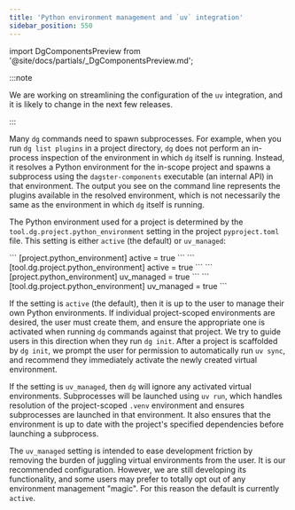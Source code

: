```yaml
---
title: 'Python environment management and `uv` integration'
sidebar_position: 550
---
```


import DgComponentsPreview from '@site/docs/partials/\_DgComponentsPreview.md';

<DgComponentsPreview />

:::note

We are working on streamlining the configuration of the `uv` integration, and it
is likely to change in the next few releases.

:::

Many `dg` commands need to spawn subprocesses. For example, when you run `dg list plugins` in a project directory, `dg` does not perform an in-process inspection of the environment in which `dg` itself is running. Instead, it resolves a Python environment for the in-scope project and spawns a subprocess using the `dagster-components` executable (an internal API) in that environment. The output you see on the command line represents the plugins available in the resolved environment, which is not necessarily the same as the environment in which `dg` itself is running.

The Python environment used for a project is determined by the `tool.dg.project.python_environment` setting in the project `pyproject.toml` file. This setting is either `active` (the default) or `uv_managed`:

<Tabs>
    <TabItem value="active" label="active">
        <Tabs>
        <TabItem value="dg.toml" label="dg.toml">
                ```
                [project.python_environment]
                active = true 
                ```
        </TabItem>
        <TabItem value="pyproject.toml" label="pyproject.toml">
                ```
                [tool.dg.project.python_environment]
                active = true 
                ```
        </TabItem>
        </Tabs>
    </TabItem>
    <TabItem value="uv_managed" label="uv_managed">
        <Tabs>
            <TabItem value="dg.toml" label="dg.toml">
                ```
                [project.python_environment]
                uv_managed = true 
                ```
            </TabItem>
            <TabItem value="pyproject.toml" label="pyproject.toml">
                ```
                [tool.dg.project.python_environment]
                uv_managed = true 
                ```
            </TabItem>
        </Tabs>
    </TabItem>
</Tabs>

If the setting is `active` (the default), then it is up to the user to manage their own Python environments. If individual project-scoped environments are desired, the user must create them, and ensure the appropriate one is activated when running `dg` commands against that project. We try to guide users in this direction when they run `dg init`. After a project is scaffolded by `dg init`, we prompt the user for permission to automatically run `uv sync`, and recommend they immediately activate the newly created virtual environment.

If the setting is `uv_managed`, then `dg` will ignore any activated virtual environments. Subprocesses will be launched using `uv run`, which handles resolution of the project-scoped `.venv` environment and ensures subprocesses are launched in that environment. It also ensures that the environment is up to date with the project's specified dependencies before launching a subprocess.

The `uv_managed` setting is intended to ease development friction by removing the burden of juggling virtual environments from the user. It is our recommended configuration. However, we are still developing its functionality, and some users may prefer to totally opt out of any environment management "magic". For this reason the default is currently `active`.
